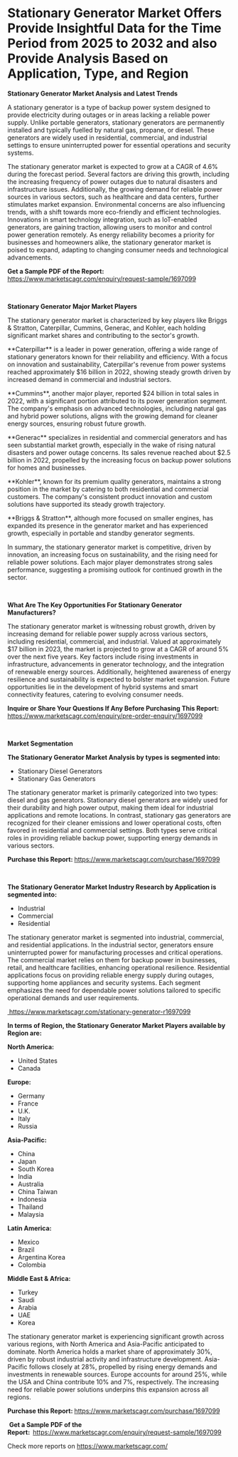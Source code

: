 <p><h1>Stationary Generator Market Offers Provide Insightful Data for the Time Period from 2025 to 2032 and also Provide Analysis Based on Application, Type, and Region</h1></p><p><strong>Stationary Generator Market Analysis and Latest Trends</strong></p>
<p><p>A stationary generator is a type of backup power system designed to provide electricity during outages or in areas lacking a reliable power supply. Unlike portable generators, stationary generators are permanently installed and typically fuelled by natural gas, propane, or diesel. These generators are widely used in residential, commercial, and industrial settings to ensure uninterrupted power for essential operations and security systems.</p><p>The stationary generator market is expected to grow at a CAGR of 4.6% during the forecast period. Several factors are driving this growth, including the increasing frequency of power outages due to natural disasters and infrastructure issues. Additionally, the growing demand for reliable power sources in various sectors, such as healthcare and data centers, further stimulates market expansion. Environmental concerns are also influencing trends, with a shift towards more eco-friendly and efficient technologies. Innovations in smart technology integration, such as IoT-enabled generators, are gaining traction, allowing users to monitor and control power generation remotely. As energy reliability becomes a priority for businesses and homeowners alike, the stationary generator market is poised to expand, adapting to changing consumer needs and technological advancements.</p></p>
<p><strong>Get a Sample PDF of the Report:&nbsp;</strong> <a href="https://www.marketscagr.com/enquiry/request-sample/1697099?utm_campaign=2882&utm_medium=2&utm_source=Github&utm_content=ia&utm_term=07042025&utm_id=stationary-generator">https://www.marketscagr.com/enquiry/request-sample/1697099</a></p>
<p>&nbsp;</p>
<p><strong>Stationary Generator Major Market Players</strong></p>
<p><p>The stationary generator market is characterized by key players like Briggs & Stratton, Caterpillar, Cummins, Generac, and Kohler, each holding significant market shares and contributing to the sector's growth. </p><p>**Caterpillar** is a leader in power generation, offering a wide range of stationary generators known for their reliability and efficiency. With a focus on innovation and sustainability, Caterpillar's revenue from power systems reached approximately $16 billion in 2022, showing steady growth driven by increased demand in commercial and industrial sectors.</p><p>**Cummins**, another major player, reported $24 billion in total sales in 2022, with a significant portion attributed to its power generation segment. The company's emphasis on advanced technologies, including natural gas and hybrid power solutions, aligns with the growing demand for cleaner energy sources, ensuring robust future growth.</p><p>**Generac** specializes in residential and commercial generators and has seen substantial market growth, especially in the wake of rising natural disasters and power outage concerns. Its sales revenue reached about $2.5 billion in 2022, propelled by the increasing focus on backup power solutions for homes and businesses.</p><p>**Kohler**, known for its premium quality generators, maintains a strong position in the market by catering to both residential and commercial customers. The company's consistent product innovation and custom solutions have supported its steady growth trajectory.</p><p>**Briggs & Stratton**, although more focused on smaller engines, has expanded its presence in the generator market and has experienced growth, especially in portable and standby generator segments.</p><p>In summary, the stationary generator market is competitive, driven by innovation, an increasing focus on sustainability, and the rising need for reliable power solutions. Each major player demonstrates strong sales performance, suggesting a promising outlook for continued growth in the sector.</p></p>
<p>&nbsp;</p>
<p><strong>What Are The Key Opportunities For Stationary Generator Manufacturers?</strong></p>
<p><p>The stationary generator market is witnessing robust growth, driven by increasing demand for reliable power supply across various sectors, including residential, commercial, and industrial. Valued at approximately $17 billion in 2023, the market is projected to grow at a CAGR of around 5% over the next five years. Key factors include rising investments in infrastructure, advancements in generator technology, and the integration of renewable energy sources. Additionally, heightened awareness of energy resilience and sustainability is expected to bolster market expansion. Future opportunities lie in the development of hybrid systems and smart connectivity features, catering to evolving consumer needs.</p></p>
<p><strong>Inquire or Share Your Questions If Any Before Purchasing This Report:</strong> <a href="https://www.marketscagr.com/enquiry/pre-order-enquiry/1697099?utm_campaign=2882&utm_medium=2&utm_source=Github&utm_content=ia&utm_term=07042025&utm_id=stationary-generator">https://www.marketscagr.com/enquiry/pre-order-enquiry/1697099</a></p>
<p>&nbsp;</p>
<p><strong>Market Segmentation</strong></p>
<p><strong>The Stationary Generator Market Analysis by types is segmented into:</strong></p>
<p><ul><li>Stationary Diesel Generators</li><li>Stationary Gas Generators</li></ul></p>
<p><p>The stationary generator market is primarily categorized into two types: diesel and gas generators. Stationary diesel generators are widely used for their durability and high power output, making them ideal for industrial applications and remote locations. In contrast, stationary gas generators are recognized for their cleaner emissions and lower operational costs, often favored in residential and commercial settings. Both types serve critical roles in providing reliable backup power, supporting energy demands in various sectors.</p></p>
<p><strong>Purchase this Report:&nbsp;</strong><a href="https://www.marketscagr.com/purchase/1697099?utm_campaign=2882&utm_medium=2&utm_source=Github&utm_content=ia&utm_term=07042025&utm_id=stationary-generator">https://www.marketscagr.com/purchase/1697099</a></p>
<p>&nbsp;</p>
<p><strong>The Stationary Generator Market Industry Research by Application is segmented into:</strong></p>
<p><ul><li>Industrial</li><li>Commercial</li><li>Residential</li></ul></p>
<p><p>The stationary generator market is segmented into industrial, commercial, and residential applications. In the industrial sector, generators ensure uninterrupted power for manufacturing processes and critical operations. The commercial market relies on them for backup power in businesses, retail, and healthcare facilities, enhancing operational resilience. Residential applications focus on providing reliable energy supply during outages, supporting home appliances and security systems. Each segment emphasizes the need for dependable power solutions tailored to specific operational demands and user requirements.</p></p>
<p><a href="https://www.marketscagr.com/stationary-generator-r1697099?utm_campaign=2882&utm_medium=2&utm_source=Github&utm_content=ia&utm_term=07042025&utm_id=stationary-generator">&nbsp;https://www.marketscagr.com/stationary-generator-r1697099</a></p>
<p><strong>In terms of Region, the Stationary Generator Market Players available by Region are:</strong></p>
<p>
    <p> <strong> North America: </strong>
        <ul>
            <li>United States</li>
            <li>Canada</li>
        </ul>
        </p> 
    <p> <strong> Europe: </strong>
        <ul>
            <li>Germany</li>
            <li>France</li>
            <li>U.K.</li>
            <li>Italy</li>
            <li>Russia</li>
        </ul>
        </p> 
    <p> <strong> Asia-Pacific: </strong>
        <ul>
            <li>China</li>
            <li>Japan</li>
            <li>South Korea</li>
            <li>India</li>
            <li>Australia</li>
            <li>China Taiwan</li>
            <li>Indonesia</li>
            <li>Thailand</li>
            <li>Malaysia</li>
        </ul>
        </p> 
    <p> <strong> Latin America: </strong>
        <ul>
            <li>Mexico</li>
            <li>Brazil</li>
            <li>Argentina Korea</li>
            <li>Colombia</li>
        </ul>
        </p> 
    <p> <strong> Middle East & Africa: </strong>
        <ul>
            <li>Turkey</li>
            <li>Saudi</li>
            <li>Arabia</li>
            <li>UAE</li>
            <li>Korea</li>
        </ul>
    </p>
    </p>
<p><p>The stationary generator market is experiencing significant growth across various regions, with North America and Asia-Pacific anticipated to dominate. North America holds a market share of approximately 30%, driven by robust industrial activity and infrastructure development. Asia-Pacific follows closely at 28%, propelled by rising energy demands and investments in renewable sources. Europe accounts for around 25%, while the USA and China contribute 10% and 7%, respectively. The increasing need for reliable power solutions underpins this expansion across all regions.</p></p>
<p><strong>Purchase this Report: </strong><a href="https://www.marketscagr.com/purchase/1697099?utm_campaign=2882&utm_medium=2&utm_source=Github&utm_content=ia&utm_term=07042025&utm_id=stationary-generator">https://www.marketscagr.com/purchase/1697099</a></p>
<p>&nbsp;<strong>Get a Sample PDF of the Report:&nbsp;&nbsp;</strong><a href="https://www.marketscagr.com/enquiry/request-sample/1697099?utm_campaign=2882&utm_medium=2&utm_source=Github&utm_content=ia&utm_term=07042025&utm_id=stationary-generator">https://www.marketscagr.com/enquiry/request-sample/1697099</a></p>
<p><strong></strong></p>
<p>Check more reports on <a href="https://www.marketscagr.com/?utm_campaign=2882&utm_medium=2&utm_source=Github&utm_content=ia&utm_term=07042025&utm_id=stationary-generator">https://www.marketscagr.com/</a></p>